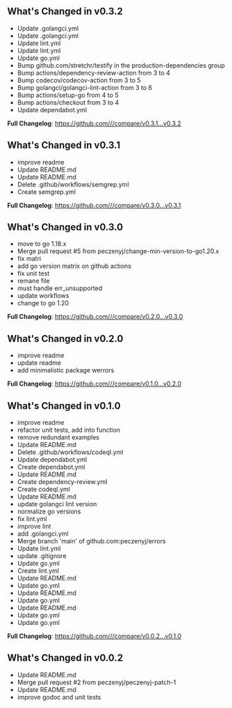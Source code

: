 ## What's Changed in v0.3.2
* Update .golangci.yml
* Update .golangci.yml
* Update lint.yml
* Update lint.yml
* Update go.yml
* Bump github.com/stretchr/testify in the production-dependencies group
* Bump actions/dependency-review-action from 3 to 4
* Bump codecov/codecov-action from 3 to 5
* Bump golangci/golangci-lint-action from 3 to 6
* Bump actions/setup-go from 4 to 5
* Bump actions/checkout from 3 to 4
* Update dependabot.yml

**Full Changelog**: https://github.com///compare/v0.3.1...v0.3.2

## What's Changed in v0.3.1
* improve readme
* Update README.md
* Update README.md
* Delete .github/workflows/semgrep.yml
* Create semgrep.yml

**Full Changelog**: https://github.com///compare/v0.3.0...v0.3.1

## What's Changed in v0.3.0
* move to go 1.18.x
* Merge pull request #5 from peczenyj/change-min-version-to-go1.20.x
* fix matri
* add go version matrix on github actions
* fix unit test
* remane file
* must handle err_unsupported
* update workflows
* change to go 1.20

**Full Changelog**: https://github.com///compare/v0.2.0...v0.3.0

## What's Changed in v0.2.0
* improve readme
* update readme
* add minimalistic package werrors

**Full Changelog**: https://github.com///compare/v0.1.0...v0.2.0

## What's Changed in v0.1.0
* improve readme
* refactor unit tests, add into function
* remove redundant examples
* Update README.md
* Delete .github/workflows/codeql.yml
* Update dependabot.yml
* Create dependabot.yml
* Update README.md
* Create dependency-review.yml
* Create codeql.yml
* Update README.md
* update golangci lint version
* normalize go versions
* fix lint.yml
* improve lint
* add .golangci.yml
* Merge branch 'main' of github.com:peczenyj/errors
* Update lint.yml
* update .gitignore
* Update go.yml
* Create lint.yml
* Update README.md
* Update go.yml
* Update README.md
* Update go.yml
* Update README.md
* Update go.yml
* Update go.yml

**Full Changelog**: https://github.com///compare/v0.0.2...v0.1.0

## What's Changed in v0.0.2
* Update README.md
* Merge pull request #2 from peczenyj/peczenyj-patch-1
* Update README.md
* improve godoc and unit tests

<!-- generated by git-cliff -->

